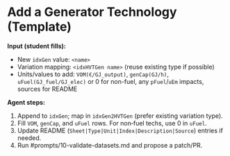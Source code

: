 # Add a Generator Technology (Template)

**Input (student fills):**
- New `idxGen` value: `<name>`
- Variation mapping: `<idxHVTGen name>` (reuse existing type if possible)
- Units/values to add: `VOM(€/GJ_output)`, `genCap(GJ/h)`, `uFuel(GJ_fuel/GJ_elec)` or 0 for non-fuel, any `pFuel`/`uEm` impacts, sources for README

**Agent steps:**
1) Append to `idxGen`; map in `idxGen2HVTGen` (prefer existing variation type).
2) Fill `VOM`, `genCap`, and `uFuel` rows. For non‑fuel techs, use 0 in `uFuel`.
3) Update README (`Sheet|Type|Unit|Index|Description|Source`) entries if needed.
4) Run #prompts/10-validate-datasets.md and propose a patch/PR.